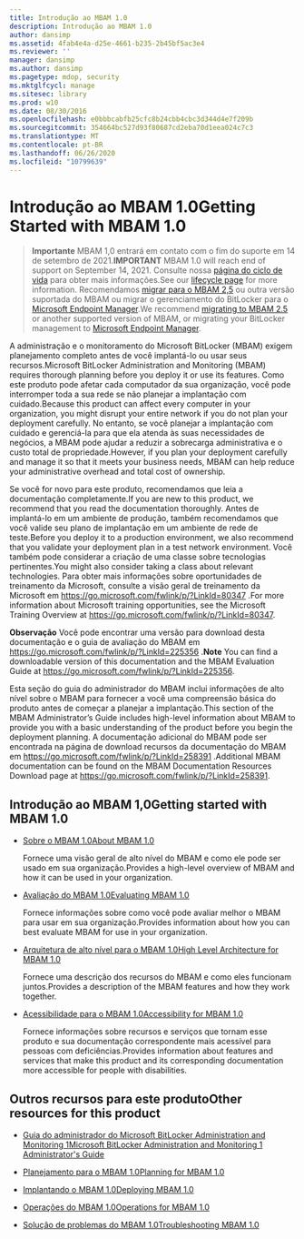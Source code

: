 ```yaml
---
title: Introdução ao MBAM 1.0
description: Introdução ao MBAM 1.0
author: dansimp
ms.assetid: 4fab4e4a-d25e-4661-b235-2b45bf5ac3e4
ms.reviewer: ''
manager: dansimp
ms.author: dansimp
ms.pagetype: mdop, security
ms.mktglfcycl: manage
ms.sitesec: library
ms.prod: w10
ms.date: 08/30/2016
ms.openlocfilehash: e0bbbcabfb25cfc8b24cbb4cbc3d344d4e7f209b
ms.sourcegitcommit: 354664bc527d93f80687cd2eba70d1eea024c7c3
ms.translationtype: MT
ms.contentlocale: pt-BR
ms.lasthandoff: 06/26/2020
ms.locfileid: "10799639"
---
```

# <span data-ttu-id="be2d6-103">Introdução ao MBAM 1.0</span><span class="sxs-lookup"><span data-stu-id="be2d6-103">Getting Started with MBAM 1.0</span></span>

> <span data-ttu-id="be2d6-104">**Importante** MBAM 1,0 entrará em contato com o fim do suporte em 14 de setembro de 2021.</span><span class="sxs-lookup"><span data-stu-id="be2d6-104">**IMPORTANT** MBAM 1.0 will reach end of support on September 14, 2021.</span></span> 
> <span data-ttu-id="be2d6-105">Consulte nossa [página do ciclo de vida](https://support.microsoft.com/lifecycle/search?alpha=Microsoft%20BitLocker%20Administration%20and%20Monitoring%201.0) para obter mais informações.</span><span class="sxs-lookup"><span data-stu-id="be2d6-105">See our [lifecycle page](https://support.microsoft.com/lifecycle/search?alpha=Microsoft%20BitLocker%20Administration%20and%20Monitoring%201.0) for more information.</span></span> <span data-ttu-id="be2d6-106">Recomendamos [migrar para o MBAM 2,5](https://docs.microsoft.com/microsoft-desktop-optimization-pack/mbam-v25/upgrading-to-mbam-25-or-mbam-25-sp1-from-previous-versions) ou outra versão suportada do MBAM ou migrar o gerenciamento do BitLocker para o [Microsoft Endpoint Manager](https://www.microsoft.com/microsoft-365/microsoft-endpoint-manager).</span><span class="sxs-lookup"><span data-stu-id="be2d6-106">We recommend [migrating to MBAM 2.5](https://docs.microsoft.com/microsoft-desktop-optimization-pack/mbam-v25/upgrading-to-mbam-25-or-mbam-25-sp1-from-previous-versions) or another supported version of MBAM, or migrating your BitLocker management to [Microsoft Endpoint Manager](https://www.microsoft.com/microsoft-365/microsoft-endpoint-manager).</span></span>


<span data-ttu-id="be2d6-107">A administração e o monitoramento do Microsoft BitLocker (MBAM) exigem planejamento completo antes de você implantá-lo ou usar seus recursos.</span><span class="sxs-lookup"><span data-stu-id="be2d6-107">Microsoft BitLocker Administration and Monitoring (MBAM) requires thorough planning before you deploy it or use its features.</span></span> <span data-ttu-id="be2d6-108">Como este produto pode afetar cada computador da sua organização, você pode interromper toda a sua rede se não planejar a implantação com cuidado.</span><span class="sxs-lookup"><span data-stu-id="be2d6-108">Because this product can affect every computer in your organization, you might disrupt your entire network if you do not plan your deployment carefully.</span></span> <span data-ttu-id="be2d6-109">No entanto, se você planejar a implantação com cuidado e gerenciá-la para que ela atenda às suas necessidades de negócios, a MBAM pode ajudar a reduzir a sobrecarga administrativa e o custo total de propriedade.</span><span class="sxs-lookup"><span data-stu-id="be2d6-109">However, if you plan your deployment carefully and manage it so that it meets your business needs, MBAM can help reduce your administrative overhead and total cost of ownership.</span></span>

<span data-ttu-id="be2d6-110">Se você for novo para este produto, recomendamos que leia a documentação completamente.</span><span class="sxs-lookup"><span data-stu-id="be2d6-110">If you are new to this product, we recommend that you read the documentation thoroughly.</span></span> <span data-ttu-id="be2d6-111">Antes de implantá-lo em um ambiente de produção, também recomendamos que você valide seu plano de implantação em um ambiente de rede de teste.</span><span class="sxs-lookup"><span data-stu-id="be2d6-111">Before you deploy it to a production environment, we also recommend that you validate your deployment plan in a test network environment.</span></span> <span data-ttu-id="be2d6-112">Você também pode considerar a criação de uma classe sobre tecnologias pertinentes.</span><span class="sxs-lookup"><span data-stu-id="be2d6-112">You might also consider taking a class about relevant technologies.</span></span> <span data-ttu-id="be2d6-113">Para obter mais informações sobre oportunidades de treinamento da Microsoft, consulte a visão geral de treinamento da Microsoft em <https://go.microsoft.com/fwlink/p/?LinkId=80347> .</span><span class="sxs-lookup"><span data-stu-id="be2d6-113">For more information about Microsoft training opportunities, see the Microsoft Training Overview at <https://go.microsoft.com/fwlink/p/?LinkId=80347>.</span></span>

<span data-ttu-id="be2d6-114">**Observação**  Você pode encontrar uma versão para download desta documentação e o guia de avaliação do MBAM em <https://go.microsoft.com/fwlink/p/?LinkId=225356> .</span><span class="sxs-lookup"><span data-stu-id="be2d6-114">**Note** You can find a downloadable version of this documentation and the MBAM Evaluation Guide at <https://go.microsoft.com/fwlink/p/?LinkId=225356>.</span></span>

 

<span data-ttu-id="be2d6-115">Esta seção do guia do administrador do MBAM inclui informações de alto nível sobre o MBAM para fornecer a você uma compreensão básica do produto antes de começar a planejar a implantação.</span><span class="sxs-lookup"><span data-stu-id="be2d6-115">This section of the MBAM Administrator’s Guide includes high-level information about MBAM to provide you with a basic understanding of the product before you begin the deployment planning.</span></span> <span data-ttu-id="be2d6-116">A documentação adicional do MBAM pode ser encontrada na página de download recursos da documentação do MBAM em <https://go.microsoft.com/fwlink/p/?LinkId=258391> .</span><span class="sxs-lookup"><span data-stu-id="be2d6-116">Additional MBAM documentation can be found on the MBAM Documentation Resources Download page at <https://go.microsoft.com/fwlink/p/?LinkId=258391>.</span></span>

## <span data-ttu-id="be2d6-117">Introdução ao MBAM 1,0</span><span class="sxs-lookup"><span data-stu-id="be2d6-117">Getting started with MBAM 1.0</span></span>


-   [<span data-ttu-id="be2d6-118">Sobre o MBAM 1.0</span><span class="sxs-lookup"><span data-stu-id="be2d6-118">About MBAM 1.0</span></span>](about-mbam-10.md)

    <span data-ttu-id="be2d6-119">Fornece uma visão geral de alto nível do MBAM e como ele pode ser usado em sua organização.</span><span class="sxs-lookup"><span data-stu-id="be2d6-119">Provides a high-level overview of MBAM and how it can be used in your organization.</span></span>

-   [<span data-ttu-id="be2d6-120">Avaliação do MBAM 1.0</span><span class="sxs-lookup"><span data-stu-id="be2d6-120">Evaluating MBAM 1.0</span></span>](evaluating-mbam-10.md)

    <span data-ttu-id="be2d6-121">Fornece informações sobre como você pode avaliar melhor o MBAM para usar em sua organização.</span><span class="sxs-lookup"><span data-stu-id="be2d6-121">Provides information about how you can best evaluate MBAM for use in your organization.</span></span>

-   [<span data-ttu-id="be2d6-122">Arquitetura de alto nível para o MBAM 1.0</span><span class="sxs-lookup"><span data-stu-id="be2d6-122">High Level Architecture for MBAM 1.0</span></span>](high-level-architecture-for-mbam-10.md)

    <span data-ttu-id="be2d6-123">Fornece uma descrição dos recursos do MBAM e como eles funcionam juntos.</span><span class="sxs-lookup"><span data-stu-id="be2d6-123">Provides a description of the MBAM features and how they work together.</span></span>

-   [<span data-ttu-id="be2d6-124">Acessibilidade para o MBAM 1.0</span><span class="sxs-lookup"><span data-stu-id="be2d6-124">Accessibility for MBAM 1.0</span></span>](accessibility-for-mbam-10.md)

    <span data-ttu-id="be2d6-125">Fornece informações sobre recursos e serviços que tornam esse produto e sua documentação correspondente mais acessível para pessoas com deficiências.</span><span class="sxs-lookup"><span data-stu-id="be2d6-125">Provides information about features and services that make this product and its corresponding documentation more accessible for people with disabilities.</span></span>

## <a href="" id="other-resources-for-this-product-"></a><span data-ttu-id="be2d6-126">Outros recursos para este produto</span><span class="sxs-lookup"><span data-stu-id="be2d6-126">Other resources for this product</span></span>


-   [<span data-ttu-id="be2d6-127">Guia do administrador do Microsoft BitLocker Administration and Monitoring 1</span><span class="sxs-lookup"><span data-stu-id="be2d6-127">Microsoft BitLocker Administration and Monitoring 1 Administrator's Guide</span></span>](index.md)

-   [<span data-ttu-id="be2d6-128">Planejamento para o MBAM 1.0</span><span class="sxs-lookup"><span data-stu-id="be2d6-128">Planning for MBAM 1.0</span></span>](planning-for-mbam-10.md)

-   [<span data-ttu-id="be2d6-129">Implantando o MBAM 1.0</span><span class="sxs-lookup"><span data-stu-id="be2d6-129">Deploying MBAM 1.0</span></span>](deploying-mbam-10.md)

-   [<span data-ttu-id="be2d6-130">Operações do MBAM 1.0</span><span class="sxs-lookup"><span data-stu-id="be2d6-130">Operations for MBAM 1.0</span></span>](operations-for-mbam-10.md)

-   [<span data-ttu-id="be2d6-131">Solução de problemas do MBAM 1.0</span><span class="sxs-lookup"><span data-stu-id="be2d6-131">Troubleshooting MBAM 1.0</span></span>](troubleshooting-mbam-10.md)

 

 





